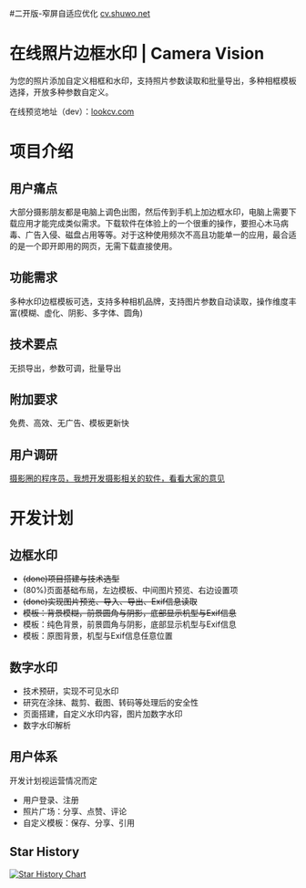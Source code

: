 #二开版-窄屏自适应优化
[cv.shuwo.net](https://cv.shuwo.net/)

# 在线照片边框水印 | Camera Vision
为您的照片添加自定义相框和水印，支持照片参数读取和批量导出，多种相框模板选择，开放多种参数自定义。

在线预览地址（dev）：[lookcv.com](https://lookcv.com)

# 项目介绍
## 用户痛点
大部分摄影朋友都是电脑上调色出图，然后传到手机上加边框水印，电脑上需要下载应用才能完成类似需求。下载软件在体验上的一个很重的操作，要担心木马病毒、广告入侵、磁盘占用等等。对于这种使用频次不高且功能单一的应用，最合适的是一个即开即用的网页，无需下载直接使用。
## 功能需求
多种水印边框模板可选，支持多种相机品牌，支持图片参数自动读取，操作维度丰富(模糊、虚化、阴影、多字体、圆角)
## 技术要点
无损导出，参数可调，批量导出
## 附加要求
免费、高效、无广告、模板更新快
## 用户调研
[摄影圈的程序员，我想开发摄影相关的软件，看看大家的意见](https://tieba.baidu.com/p/9121533645)

# 开发计划
## 边框水印
+ ~~(done)项目搭建与技术选型~~
+ (80%)页面基础布局，左边模板、中间图片预览、右边设置项
+ ~~(done)实现图片预览、导入、导出、Exif信息读取~~
+ ~~模板：背景模糊，前景圆角与阴影，底部显示机型与Exif信息~~
+ 模板：纯色背景，前景圆角与阴影，底部显示机型与Exif信息
+ 模板：原图背景，机型与Exif信息任意位置
## 数字水印
+ 技术预研，实现不可见水印
+ 研究在涂抹、裁剪、截图、转码等处理后的安全性
+ 页面搭建，自定义水印内容，图片加数字水印
+ 数字水印解析
## 用户体系
开发计划视运营情况而定
+ 用户登录、注册
+ 照片广场：分享、点赞、评论
+ 自定义模板：保存、分享、引用

## Star History
[![Star History Chart](https://api.star-history.com/svg?repos=printlin/OnlineImageWatermark&type=Date)](https://star-history.com/#printlin/OnlineImageWatermark&Date)

